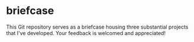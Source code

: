 # briefcase
This Git repository serves as a briefcase housing three substantial projects that I've developed. Your feedback is welcomed and appreciated!
